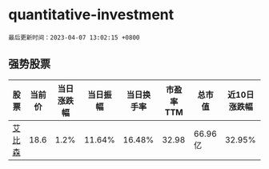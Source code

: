 # quantitative-investment

`最后更新时间：2023-04-07 13:02:15 +0800`

## 强势股票

|股票|当前价|当日涨跌幅|当日振幅|当日换手率|市盈率TTM|总市值|近10日涨跌幅|
|----|----|----|----|----|----|----|----|
|[艾比森](https://xueqiu.com/S/SZ300389)|18.6|1.2%|11.64%|16.48%|32.98|66.96亿|32.95%|
